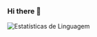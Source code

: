 ### Hi there 👋

![Estatísticas de Linguagem](https://github-readme-stats.vercel.app/api/top-langs/?username=gbrvi&layout=compact&theme=dark)

<!--
**Gbrvi/Gbrvi** is a ✨ _special_ ✨ repository because its `README.md` (this file) appears on your GitHub profile.

Here are some ideas to get you started:

- 🔭 I’m currently working on ...
- 🌱 I’m currently learning ...
- 👯 I’m looking to collaborate on ...
- 🤔 I’m looking for help with ...
- 💬 Ask me about ...
- 📫 How to reach me: ...
- 😄 Pronouns: ...
- ⚡ Fun fact: ...
-->
